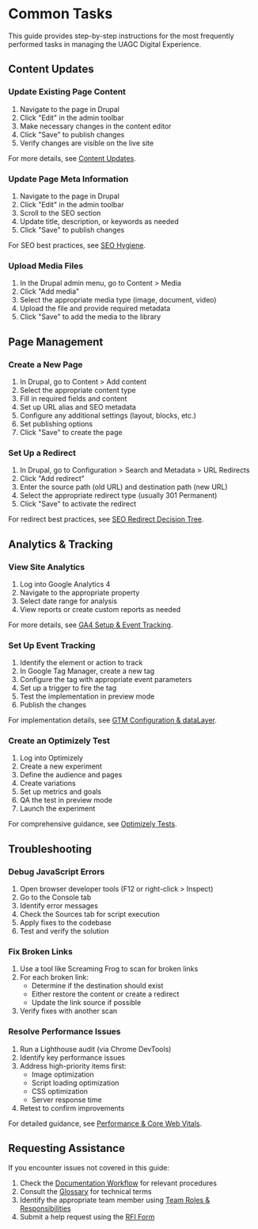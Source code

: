 # Common Tasks

This guide provides step-by-step instructions for the most frequently performed tasks in managing the UAGC Digital Experience.

## Content Updates

### Update Existing Page Content

1. Navigate to the page in Drupal
2. Click "Edit" in the admin toolbar
3. Make necessary changes in the content editor
4. Click "Save" to publish changes
5. Verify changes are visible on the live site

For more details, see [Content Updates](content-updates.md).

### Update Page Meta Information

1. Navigate to the page in Drupal
2. Click "Edit" in the admin toolbar
3. Scroll to the SEO section
4. Update title, description, or keywords as needed
5. Click "Save" to publish changes

For SEO best practices, see [SEO Hygiene](guides/seo-hygiene.md).

### Upload Media Files

1. In the Drupal admin menu, go to Content > Media
2. Click "Add media"
3. Select the appropriate media type (image, document, video)
4. Upload the file and provide required metadata
5. Click "Save" to add the media to the library

## Page Management

### Create a New Page

1. In Drupal, go to Content > Add content
2. Select the appropriate content type
3. Fill in required fields and content
4. Set up URL alias and SEO metadata
5. Configure any additional settings (layout, blocks, etc.)
6. Set publishing options
7. Click "Save" to create the page

### Set Up a Redirect

1. In Drupal, go to Configuration > Search and Metadata > URL Redirects
2. Click "Add redirect"
3. Enter the source path (old URL) and destination path (new URL)
4. Select the appropriate redirect type (usually 301 Permanent)
5. Click "Save" to activate the redirect

For redirect best practices, see [SEO Redirect Decision Tree](guides/seo-redirects.md).

## Analytics & Tracking

### View Site Analytics

1. Log into Google Analytics 4
2. Navigate to the appropriate property
3. Select date range for analysis
4. View reports or create custom reports as needed

For more details, see [GA4 Setup & Event Tracking](ga4-setup-event-tracking.md).

### Set Up Event Tracking

1. Identify the element or action to track
2. In Google Tag Manager, create a new tag
3. Configure the tag with appropriate event parameters
4. Set up a trigger to fire the tag
5. Test the implementation in preview mode
6. Publish the changes

For implementation details, see [GTM Configuration & dataLayer](gtm-configuration-datalayer.md).

### Create an Optimizely Test

1. Log into Optimizely
2. Create a new experiment
3. Define the audience and pages
4. Create variations
5. Set up metrics and goals
6. QA the test in preview mode
7. Launch the experiment

For comprehensive guidance, see [Optimizely Tests](guides/optimizely-tests.md).

## Troubleshooting

### Debug JavaScript Errors

1. Open browser developer tools (F12 or right-click > Inspect)
2. Go to the Console tab
3. Identify error messages
4. Check the Sources tab for script execution
5. Apply fixes to the codebase
6. Test and verify the solution

### Fix Broken Links

1. Use a tool like Screaming Frog to scan for broken links
2. For each broken link:
   - Determine if the destination should exist
   - Either restore the content or create a redirect
   - Update the link source if possible
3. Verify fixes with another scan

### Resolve Performance Issues

1. Run a Lighthouse audit (via Chrome DevTools)
2. Identify key performance issues
3. Address high-priority items first:
   - Image optimization
   - Script loading optimization
   - CSS optimization
   - Server response time
4. Retest to confirm improvements

For detailed guidance, see [Performance & Core Web Vitals](guides/performance-web-vitals.md).

## Requesting Assistance

If you encounter issues not covered in this guide:

1. Check the [Documentation Workflow](documentation-workflow.md) for relevant procedures
2. Consult the [Glossary](guides/glossary.md) for technical terms
3. Identify the appropriate team member using [Team Roles & Responsibilities](who-does-what.md)
4. Submit a help request using the [RFI Form](request-information-form.md) 